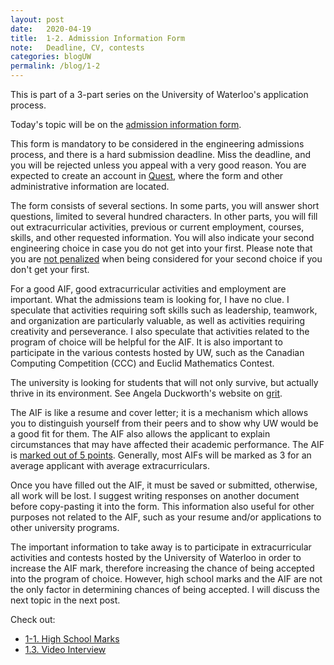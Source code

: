 ```yaml
---
layout: post
date:   2020-04-19
title:  1-2. Admission Information Form
note:   Deadline, CV, contests
categories: blogUW
permalink: /blog/1-2
---
```

This is part of a 3-part series on the University of Waterloo's application process.

Today's topic will be on the [admission information form](https://uwaterloo.ca/future-students/admissions/admission-information-form).

This form is mandatory to be considered in the engineering admissions process, and there is a hard submission deadline.
Miss the deadline, and you will be rejected unless you appeal with a very good reason.
You are expected to create an account in [Quest](https://uwaterloo.ca/quest/), where the form and other administrative information are located.

The form consists of several sections.
In some parts, you will answer short questions, limited to several hundred characters.
In other parts, you will fill out extracurricular activities, previous or current employment, courses, skills, and other requested information.
You will also indicate your second engineering choice in case you do not get into your first.
Please note that you are [not penalized](https://profbillanderson.com/2013/01/02/computer-engineering-or-software-engineering/#comment-227)
when being considered for your second choice if you don't get your first.

For a good AIF, good extracurricular activities and employment are important.
What the admissions team is looking for, I have no clue.
I speculate that activities requiring soft skills such as leadership, teamwork, and organization are particularly valuable,
as well as activities requiring creativity and perseverance.
I also speculate that activities related to the program of choice will be helpful for the AIF.
It is also important to participate in the various contests hosted by UW, such as the Canadian Computing Competition (CCC) and Euclid Mathematics Contest.

The university is looking for students that will not only survive, but actually thrive in its environment.
See Angela Duckworth's website on [grit](http://angeladuckworth.com/grit-scale/).

The AIF is like a resume and cover letter; it is a mechanism which allows you to distinguish yourself from their peers and to show why UW would be a good fit for them.
The AIF also allows the applicant to explain circumstances that may have affected their academic performance.
The AIF is [marked out of 5 points](https://profbillanderson.com/2014/01/04/scoring-your-aif/).
Generally, most AIFs will be marked as 3 for an average applicant with average extracurriculars.

Once you have filled out the AIF, it must be saved or submitted, otherwise, all work will be lost.
I suggest writing responses on another document before copy-pasting it into the form.
This information also useful for other purposes not related to the AIF, such as your resume and/or applications to other university programs.

The important information to take away is to participate in extracurricular activities and contests hosted by the University of Waterloo in order to increase the AIF mark,
therefore increasing the chance of being accepted into the program of choice.
However, high school marks and the AIF are not the only factor in determining chances of being accepted.
I will discuss the next topic in the next post.

Check out:

* [1-1. High School Marks](/blog/1-1)
* [1.3. Video Interview](/blog/1-3)
